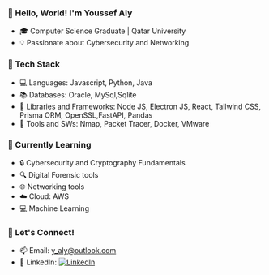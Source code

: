 ### 👋 Hello, World! I'm Youssef Aly

- 🎓 Computer Science Graduate | Qatar University
- 💡 Passionate about Cybersecurity and Networking

### 🔧 Tech Stack

- 💻 Languages: Javascript, Python, Java
- 📚 Databases: Oracle, MySql,Sqlite
- 📖 Libraries and Frameworks: Node JS, Electron JS, React, Tailwind CSS, Prisma ORM, OpenSSL,FastAPI, Pandas
- 🧰 Tools and SWs: Nmap, Packet Tracer, Docker, VMware 

### 🌱 Currently Learning
- 🔒 Cybersecurity and Cryptography Fundamentals
- 🔍 Digital Forensic tools
- 🌐 Networking tools
- ☁️ Cloud: AWS
- 💻 Machine Learning

### 👥 Let's Connect!

- 📫 Email: y_aly@outlook.com
- 💼 LinkedIn: [![LinkedIn](https://img.shields.io/badge/LinkedIn-YoussefAlyy-blue)](https://www.linkedin.com/in/YoussefAlyy/)


